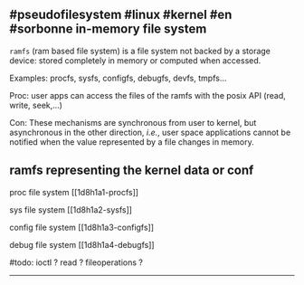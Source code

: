 #pseudofilesystem #linux #kernel #en #sorbonne
in-memory file system
---
`ramfs` (ram based file system) is a file system not backed by  a storage device: stored completely in memory or computed when accessed.

Examples: procfs, sysfs, configfs, debugfs, devfs, tmpfs...

Proc: user apps can access the files of the ramfs with the posix API (read, write, seek,...)

Con: These mechanisms are synchronous from user to kernel, but asynchronous in the other direction, _i.e._, user space applications cannot be notified when the value represented by a file changes in memory.


## ramfs representing the kernel data or conf
proc file system [[1d8h1a1-procfs]]

sys file system [[1d8h1a2-sysfs]]

config file system [[1d8h1a3-configfs]]

debug file system [[1d8h1a4-debugfs]]

#todo: ioctl ? read ? fileoperations ?

---



